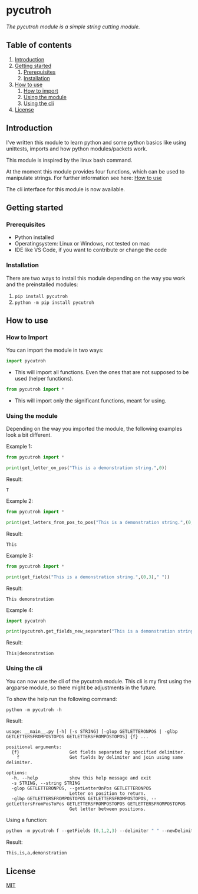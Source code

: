 # pycutroh

_The pycutroh module is a simple string cutting module._

## Table of contents

1. [Introduction](#introduction)
2. [Getting started](#getting-started)
    1. [Prerequisites](#prerequisites)
    2. [Installation](#installation)
3. [How to use](#how-to-use)
    1. [How to import](#how-to-import)
    2. [Using the module](#using-the-module)
    3. [Using the cli](#using-the-cli)
4. [License](/LICENSE)

## Introduction

I've written this module to learn python and some python basics like using unittests, imports and how python modules/packets work. 

This module is inspired by the linux bash command.

At the moment this module provides four functions, which can be used to manipulate strings. For further information see here: [How to use](#how-to-use)

The cli interface for this module is now available. 

## Getting started

### Prerequisites

- Python installed
- Operatingsystem: Linux or Windows, not tested on mac
- IDE like VS Code, if you want to contribute or change the code

### Installation

There are two ways to install this module depending on the way you work and the preinstalled modules:

1. ```pip install pycutroh```
2. ```python -m pip install pycutroh```

## How to use

### How to Import

You can import the module in two ways:

```python
import pycutroh
```

- This will import all functions. Even the ones that are not supposed to be used (helper functions).

```python
from pycutroh import *
```

- This will import only the significant functions, meant for using. 

### Using the module

Depending on the way you imported the module, the following examples look a bit different.

Example 1:

```python
from pycutroh import *

print(get_letter_on_pos("This is a demonstration string.",0))
```
Result:
```
T
```

Example 2:

```python
from pycutroh import *

print(get_letters_from_pos_to_pos("This is a demonstration string.",(0,4)))

```
Result:
```
This
```

Example 3:

```python
from pycutroh import *

print(get_fields("This is a demonstration string.",(0,3)," "))

```
Result:
```
This demonstration
```

Example 4:

```python
import pycutroh

print(pycutroh.get_fields_new_separator("This is a demonstration string.",(0,3)," ","|"))
```
Result:
```
This|demonstration
```

### Using the cli

You can now use the cli of the pycutroh module. This cli is my first using the argparse module, so there might be adjustments in the future.

To show the help run the following command:

```python
python -m pycutroh -h
```
Result:
```
usage: __main__.py [-h] [-s STRING] [-glop GETLETTERONPOS | -glbp GETLETTERSFROMPOSTOPOS GETLETTERSFROMPOSTOPOS] {f} ...

positional arguments:
  {f}                   Get fields separated by specified delimiter.
    f                   Get fields by delimiter and join using same delimiter.

options:
  -h, --help            show this help message and exit
  -s STRING, --string STRING
  -glop GETLETTERONPOS, --getLetterOnPos GETLETTERONPOS
                        Letter on position to return.
  -glbp GETLETTERSFROMPOSTOPOS GETLETTERSFROMPOSTOPOS, --getLettersFromPosToPos GETLETTERSFROMPOSTOPOS GETLETTERSFROMPOSTOPOS
                        Get letter between positions.
```

Using a function:

```python
python -m pycutroh f --getFields (0,1,2,3) --delimiter " " --newDelimiter ","
```

Result:
```
This,is,a,demonstration
```

## License

[MIT](/LICENSE)